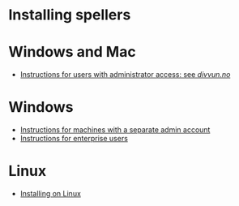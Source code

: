 # Installing spellers

# Windows and Mac
- [Instructions for users with administrator access: see _divvun.no_](https://divvun.no)

# Windows
- [Instructions for machines with a separate admin account](sysadmin-setup.md)
- [Instructions for enterprise users](https://divvun.github.io/enterprise/)

# Linux
- [Installing on Linux](linux-install.html)
